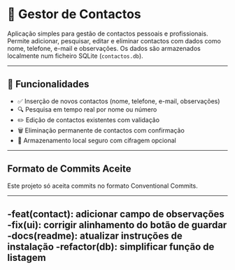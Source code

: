 # 📇 Gestor de Contactos

Aplicação simples para gestão de contactos pessoais e profissionais. Permite adicionar, pesquisar, editar e eliminar contactos com dados como nome, telefone, e-mail e observações. Os dados são armazenados localmente num ficheiro SQLite (`contactos.db`).

---

## 🚀 Funcionalidades

- ✅ Inserção de novos contactos (nome, telefone, e-mail, observações)
- 🔍 Pesquisa em tempo real por nome ou número
- ✏️ Edição de contactos existentes com validação
- 🗑️ Eliminação permanente de contactos com confirmação
- 🔐 Armazenamento local seguro com cifragem opcional

---

## Formato de Commits Aceite
Este projeto só aceita commits no formato Conventional Commits.

---
-feat(contact): adicionar campo de observações
-fix(ui): corrigir alinhamento do botão de guardar
-docs(readme): atualizar instruções de instalação
-refactor(db): simplificar função de listagem
---
